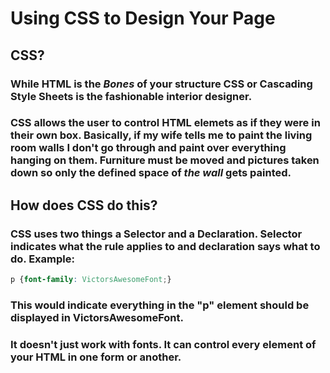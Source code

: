 # Using CSS to Design Your Page
## CSS?

### While HTML is the *Bones* of your structure CSS or Cascading Style Sheets is the fashionable interior designer.



### CSS allows the user to control HTML elemets as if they were in their own box. Basically, if my wife tells me to paint the living room walls I don't go through and paint over everything hanging on them.  Furniture must be moved and pictures taken down so only the defined space of *the wall* gets painted.



## How does CSS do this?

### CSS uses two things a **Selector** and a **Declaration**. Selector indicates what the rule applies to and declaration says what to do. Example:

```css
p {font-family: VictorsAwesomeFont;}
```
### This would indicate everything in the "p" element should be displayed in VictorsAwesomeFont.  


### It doesn't just work with fonts.  It can control every element of your HTML in one form or another.  